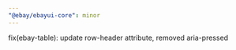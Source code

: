 ```yaml
---
"@ebay/ebayui-core": minor
---
```


fix(ebay-table): update row-header attribute, removed aria-pressed

